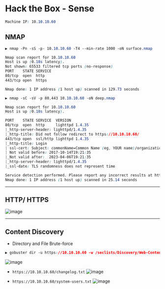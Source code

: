 # Hack the Box - Sense

```CSS
Machine IP: 10.10.10.60
```

## NMAP
```CSS
▶ nmap -Pn -sS -p- 10.10.10.60 -T4 --min-rate 1000 -oN surface.nmap

Nmap scan report for 10.10.10.60
Host is up (0.18s latency).
Not shown: 65533 filtered tcp ports (no-response)
PORT    STATE SERVICE
80/tcp  open  http
443/tcp open  https

Nmap done: 1 IP address (1 host up) scanned in 129.73 seconds
```

```CSS
▶ nmap -sC -sV -p 80,443 10.10.10.60 -oN deep.nmap

Nmap scan report for 10.10.10.60
Host is up (0.18s latency).

PORT    STATE SERVICE  VERSION
80/tcp  open  http     lighttpd 1.4.35
|_http-server-header: lighttpd/1.4.35
|_http-title: Did not follow redirect to https://10.10.10.60/
443/tcp open  ssl/http lighttpd 1.4.35
|_http-title: Login
| ssl-cert: Subject: commonName=Common Name (eg, YOUR name)/organizationName=CompanyName/stateOrProvinceName=Somewhere/countryName=US
| Not valid before: 2017-10-14T19:21:35
|_Not valid after:  2023-04-06T19:21:35
|_http-server-header: lighttpd/1.4.35
|_ssl-date: TLS randomness does not represent time

Service detection performed. Please report any incorrect results at https://nmap.org/submit/ .
Nmap done: 1 IP address (1 host up) scanned in 25.14 seconds
```

---

## HTTP/ HTTPS
![image](https://user-images.githubusercontent.com/83878909/234785069-bf67c3ce-c4ee-4b1b-aec8-85854c54acc7.png)

---

## Content Discovery
  - Directory and File Brute-force
```CSS
▶ gobuster dir -u https://10.10.10.60 -w /seclists/Discovery/Web-Content/directory-list-2.3-medium.txt --no-tls-validation -x txt -t 50
```
![image](https://user-images.githubusercontent.com/83878909/234785696-2768758a-7b87-4b57-8a49-8793f79058fc.png)

  - `https://10.10.10.60/changelog.txt`
![image](https://user-images.githubusercontent.com/83878909/234785981-a79b17a3-ffc3-4539-9daf-e04081cb0de8.png)

  - `https://10.10.10.60/system-users.txt`
![image](https://user-images.githubusercontent.com/83878909/234786961-5d7409e2-ae45-4b16-af9a-02cb3aeda529.png)
